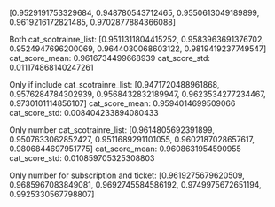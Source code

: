 [0.9529191753329684, 0.948780543712465, 0.9550613049189899, 0.9619216172821485, 0.9702877884366088]

Both 
cat_scotrainre_list: [0.9511311804415252, 0.9583963691376702, 0.9524947696200069, 0.9644030068603122, 0.9819419237749547]
cat_score_mean: 0.9616734499668939
cat_score_std: 0.011174868140247261

Only if include
cat_scotrainre_list: [0.9471720488961868, 0.9576284784302939, 0.9568432832189947, 0.9623534277234467, 0.9730101114856107]
cat_score_mean: 0.9594014699509066
cat_score_std: 0.008404233894080433

Only number
cat_scotrainre_list: [0.9614805692391899, 0.9507633062852427, 0.9511689291101055, 0.9602187028657617, 0.9806844697951775]
cat_score_mean: 0.9608631954590955
cat_score_std: 0.010859705325308803

Only number for subscription and ticket:
[0.9619275679620509, 0.9685967083849081, 0.9692745584586192, 0.9749975672651194, 0.9925330567798807]
